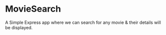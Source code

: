 # MovieSearch
A Simple Express app where we can search for any movie &amp; their details will be displayed. 
